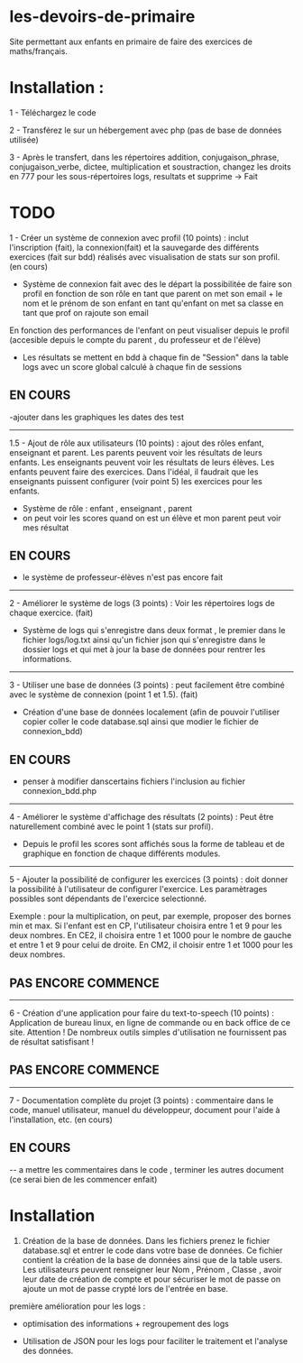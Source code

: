 # les-devoirs-de-primaire
Site permettant aux enfants en primaire de faire des exercices de maths/français.

# Installation :
1 - Téléchargez le code

2 - Transférez le sur un hébergement avec php (pas de base de données utilisée)

3 - Après le transfert, dans les répertoires addition, conjugaison_phrase, conjugaison_verbe, dictee, multiplication et soustraction, changez les droits en 777 pour les sous-répertoires logs, resultats et supprime → Fait

# TODO
1 - Créer un système de connexion avec profil (10 points) : inclut l'inscription (fait), la connexion(fait) et la sauvegarde des différents exercices (fait sur bdd) réalisés avec visualisation de stats sur son profil. (en cours)
- Système de connexion fait avec des le départ la possibilitée de faire son profil en fonction de son rôle
    en tant que parent on met son email + le nom et le prénom de son enfant 
    en tant qu'enfant on met sa classe 
    en tant que prof on rajoute son email

En fonction des performances de l'enfant on peut visualiser depuis le profil (accesible depuis le compte du parent , du professeur et de l'élève)

- Les résultats se mettent en bdd à chaque fin de "Session" dans la table logs avec un score global calculé à chaque fin de sessions
## EN COURS 
-ajouter dans les graphiques les dates des test 

---

1.5 - Ajout de rôle aux utilisateurs (10 points) : ajout des rôles enfant, enseignant et parent. Les parents peuvent voir les résultats de leurs enfants. Les enseignants peuvent voir les résultats de leurs élèves. Les enfants peuvent faire des exercices. Dans l'idéal, il faudrait que les enseignants puissent configurer (voir point 5) les exercices pour les enfants.
- Système de rôle : enfant , enseignant , parent 
- on peut voir les scores quand on est un élève et mon parent peut voir mes résultat

## EN COURS
-  le système de professeur-élèves n'est pas encore fait

---
2 - Améliorer le système de logs (3 points) : Voir les répertoires logs de chaque exercice. (fait)
- Système de logs qui s'enregistre dans deux format , le premier dans le fichier logs/log.txt ainsi qu'un fichier json qui s'enregistre dans le dossier logs et qui met à jour la base de données pour rentrer les informations.

---

3 - Utiliser une base de données (3 points) : peut facilement être combiné avec le système de connexion (point 1 et 1.5). (fait)
- Création d'une base de données localement (afin de pouvoir l'utiliser copier coller le code database.sql ainsi que modier le fichier de connexion_bdd)

## EN COURS 
- penser à modifier danscertains fichiers l'inclusion au fichier connexion_bdd.php

---
4 - Améliorer le système d'affichage des résultats (2 points) : Peut être naturellement combiné avec le point 1 (stats sur profil).
- Depuis le profil les scores sont affichés sous la forme de tableau et de graphique en fonction de chaque différents modules.

---
5 - Ajouter la possibilité de configurer les exercices (3 points) : doit donner la possibilité à l'utilisateur de configurer l'exercice. Les paramètrages possibles sont dépendants de l'exercice selectionné. 

Exemple : pour la multiplication, on peut, par exemple, proposer des bornes min et max. Si l'enfant est en CP, l'utilisateur choisira entre 1 et 9 pour les deux nombres. En CE2, il choisira entre 1 et 1000 pour le nombre de gauche et entre 1 et 9 pour celui de droite. En CM2, il choisir entre 1 et 1000 pour les deux nombres.

## PAS ENCORE COMMENCE 

---

6 - Création d'une application pour faire du text-to-speech (10 points) : Application de bureau linux, en ligne de commande ou en back office de ce site. Attention ! De nombreux outils simples d'utilisation ne fournissent pas de résultat satisfisant !

## PAS ENCORE COMMENCE 

---
7 - Documentation complète du projet (3 points) : commentaire dans le code, manuel utilisateur, manuel du développeur, document pour l'aide à l'installation, etc. (en cours)

## EN COURS 
-- a mettre les commentaires dans le code , terminer les autres document (ce serai bien de les commencer enfait)


# Installation 

1) Création de la base de données. Dans les fichiers prenez le fichier database.sql et entrer le code dans votre base de données. 
Ce fichier contient la création de la base de données ainsi que de la table users. Les utilisateurs peuvent renseigner leur Nom , Prénom , Classe , avoir leur date de création de compte et pour sécuriser le mot de passe on ajoute un mot de passe crypté lors de l'entrée en base.


première amélioration pour les logs : 
- optimisation  des informations + regroupement des logs 

- Utilisation de  JSON pour les logs pour faciliter le traitement et l'analyse des données. 



